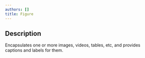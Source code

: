 ```yaml
---
authors: []
title: Figure
---
```


## Description

Encapsulates one or more images, videos, tables, etc, and provides captions and labels for them.
